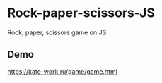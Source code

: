 # Rock-paper-scissors-JS
Rock, paper, scissors game on JS

## Demo 
https://kate-work.ru/game/game.html
